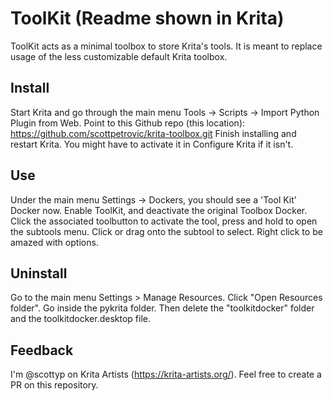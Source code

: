 # ToolKit (Readme shown in Krita)
ToolKit acts as a minimal toolbox to store Krita's tools. It is meant to replace usage of the less customizable default Krita toolbox.

## Install 
Start Krita and go through the main menu Tools -> Scripts -> Import Python Plugin from Web.
Point to this Github repo (this location): https://github.com/scottpetrovic/krita-toolbox.git
Finish installing and restart Krita. You might have to activate it in Configure Krita if it isn't.

## Use
Under the main menu Settings -> Dockers, you should see a 'Tool Kit' Docker now.
Enable ToolKit, and deactivate the original Toolbox Docker.
Click the associated toolbutton to activate the tool, press and hold to open the subtools menu.
Click or drag onto the subtool to select.
Right click to be amazed with options.

## Uninstall
Go to the main menu Settings > Manage Resources. Click "Open Resources folder". Go inside the pykrita folder. Then delete the "toolkitdocker" folder and the toolkitdocker.desktop file.

## Feedback
I'm @scottyp on Krita Artists (https://krita-artists.org/). Feel free to create a PR on this repository.
